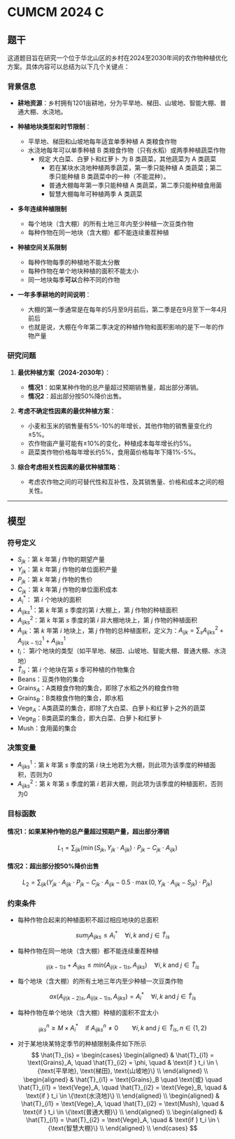 # CUMCM 2024 C

## 题干

这道题目旨在研究一个位于华北山区的乡村在2024至2030年间的农作物种植优化方案。具体内容可以总结为以下几个关键点：

### 背景信息

- **耕地资源**：乡村拥有1201亩耕地，分为平旱地、梯田、山坡地、智能大棚、普通大棚、水浇地。
- **种植地块类型和时节限制**：

  - 平旱地、梯田和山坡地每年适宜单季种植 A 类粮食作物
  - 水浇地每年可以单季种植 B 类粮食作物（只有水稻）或两季种植蔬菜作物
    - 规定 大白菜、白萝卜和红萝卜 为 B 类蔬菜，其他蔬菜为 A 类蔬菜
      - 若在某块水浇地种植两季蔬菜，第一季只能种植 A 类蔬菜；第二季只能种植 B 类蔬菜中的一种（不能混种）。
      - 普通大棚每年第一季只能种植 A 类蔬菜，第二季只能种植食用菌
      - 智慧大棚每年可种植两季 A 类蔬菜
- **多年连续种植限制**

  - 每个地块（含大棚）的所有土地三年内至少种植一次豆类作物
  - 每种作物在同一地块（含大棚）都不能连续重茬种植
- **种植空间关系限制**

  - 每种作物每季的种植地不能太分散
  - 每种作物在单个地块种植的面积不能太小
  - 同一地块每季**可以**合种不同的作物
- **一年多季耕地的时间说明**：

  - 大棚的第一季通常是在每年的5月至9月前后，第二季是在9月至下一年4月前后
  - 也就是说，大棚在今年第二季决定的种植作物和面积影响的是下一年的作物产量

### 研究问题

1. **最优种植方案（2024-2030年）**：

   - **情况1**：如果某种作物的总产量超过预期销售量，超出部分滞销。
   - **情况2**：超出部分按50%降价出售。
2. **考虑不确定性因素的最优种植方案**：

   - 小麦和玉米的销售量有5%-10%的年增长，其他作物的销售量变化约±5%。
   - 农作物亩产量可能有±10%的变化，种植成本每年增长约5%。
   - 蔬菜类作物价格每年增长约5%，食用菌价格每年下降1%-5%。
3. **综合考虑相关性因素的最优种植策略**：

   - 考虑农作物之间的可替代性和互补性，及其销售量、价格和成本之间的相关性。

---

## 模型

### 符号定义

- $S_{jk}$：第 $k$ 年第 $j$ 作物的期望产量
- $Y_{jk}$：第 $k$ 年第 $j$ 作物的单位面积产量
- $P_{jk}$：第 $k$ 年第 $j$ 作物的售价
- $C_{jk}$：第 $k$ 年第 $j$ 作物的单位面积成本
- $A_{i}^*$： 第 $i$ 个地块的面积
- $A^1_{ijks}$：第 $k$ 年第 $s$ 季度的第 $i$ 大棚上，第 $j$ 作物的种植面积
- $A^2_{ijks}$：第 $k$ 年第 $s$ 季度的第 $i$ 非大棚地块上，第 $j$ 作物的种植面积
- $A_{ijk}$：第 $k$ 年第 $i$ 地块上，第 $j$ 作物的总种植面积，定义为：$A_{ijk} = \sum_s A^2_{ijks} + A^1_{ij(k-1)2} + A^1_{ijks}$
- $t_i$： 第$i$个地块的类型（如平旱地、梯田、山坡地、智能大棚、普通大棚、水浇地）
- $\hat{T}_{is}$：第 $i$ 个地块在第 $s$ 季可种植的作物集合
- $\text{Beans}$：豆类作物的集合
- $\text{Grains}_A$：A类粮食作物的集合，即除了水稻之外的粮食作物
- $\text{Grains}_B$：B类粮食作物的集合，即水稻
- $\text{Vege}_A$：A类蔬菜的集合，即除了大白菜、白萝卜和红萝卜之外的蔬菜
- $\text{Vege}_B$：B类蔬菜的集合，即大白菜、白萝卜和红萝卜
- $\text{Mush}$：食用菌的集合

### 决策变量

- $A^1_{ijks}$：第 $k$ 年第 $s$ 季度的第 $i$ 块土地若为大棚，则此项为该季度的种植面积，否则为0
- $A^2_{ijks}$：第 $k$ 年第 $s$ 季度的第 $i$ 若非大棚，则此项为该季度的种植面积，否则为0

### 目标函数

#### 情况1：如果某种作物的总产量超过预期产量，超出部分滞销

$$
L_1 = \sum_{ijk} \left( \min \left( S_{jk}, Y_{jk} \cdot A_{ijk} \right) \cdot P_{jk} - C_{jk} \cdot A_{ijk} \right)
$$

#### 情况2：超出部分按50%降价出售

$$
L_2 = \sum_{ijk} \left( Y_{jk} \cdot A_{ijk} \cdot P_{jk} - C_{jk} \cdot A_{ijk} - 0.5 \cdot \max \left( 0, Y_{jk} \cdot A_{ijk} - S_{jk} \right) \cdot P_{jk} \right)
$$

### 约束条件

- 每种作物合起来的种植面积不超过相应地块的总面积

  $$
  sum_j A_{ijks} \leq A_i^* \quad \forall i,k \text{ and } j \in \hat{T}_{is}
  $$
- 每种作物在同一地块（含大棚）都不能连续重茬种植

  $$
  _{ij(k-1)s}+A_{ijks} \leq min(A_{ij(k-1)s},A_{ijks}) \quad \forall i,k \text{ and } j \in \hat{T}_{is}
  $$
- 每个地块（含大棚）的所有土地三年内至少种植一次豆类作物

  $$
  ax(A_{ij(k-2)s}, A_{ij(k-1)s},A_{ijks}) = A_i^* \quad \forall i,k \text{ and } j \in \hat{T}_{is}
  $$
- 每种作物在单个地块（含大棚）种植的面积不宜太小

  $$
  _{ijks}^{n} \geq M \times A_i^*  \quad \text{if } A_{ijks}^{n} \neq 0 \qquad \forall i,k \text{ and } j \in \hat{T}_{is},n \in \{1,2\}
  $$
- 对于某地块某特定季节的种植限制条件如下所示
    $$
    \hat{T}_{is} =
    \begin{cases}
    \begin{aligned}
        & \hat{T}_{i1} = \text{Grains}_A, \quad \hat{T}_{i2} = \phi, \quad & \text{if } t_i \in \{\text{平旱地}, \text{梯田}, \text{山坡地}\} \\
    \end{aligned} \\
    \begin{aligned}
        & \hat{T}_{i1} = \text{Grains}_B \quad \text{或} \quad \hat{T}_{i1} = \text{Vege}_A, \quad \hat{T}_{i2} = \text{Vege}_B, \quad & \text{if } t_i \in \{\text{水浇地}\} \\
    \end{aligned} \\
    \begin{aligned}
        & \hat{T}_{i1} = \text{Vege}_A, \quad \hat{T}_{i2} = \text{Mush}, \quad & \text{if } t_i \in \{\text{普通大棚}\} \\
    \end{aligned} \\
    \begin{aligned}
        & \hat{T}_{i1} = \hat{T}_{i2} = \text{Vege}_A, \quad & \text{if } t_i \in \{\text{智慧大棚}\} \\
    \end{aligned} \\
    \end{cases}
    $$
